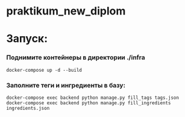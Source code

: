 # praktikum_new_diplom


# Запуск:

### Поднимите контейнеры в директории ./infra
```
docker-compose up -d --build
```

### Заполните теги и ингредиенты в базу:
```
docker-compose exec backend python manage.py fill_tags tags.json
docker-compose exec backend python manage.py fill_ingredients ingredients.json
```
